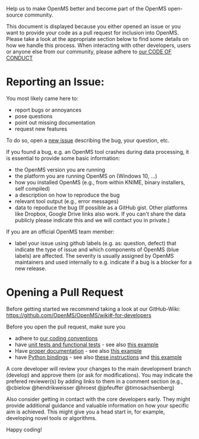Help us to make OpenMS better and become part of the OpenMS open-source community.

This document is displayed because you either opened an issue or you want to provide your code as a pull request for inclusion into OpenMS. Please take a look at the appropriate section below to find some details on how we handle this process.
When interacting with other developers, users or anyone else from our community, please adhere to
[our CODE OF CONDUCT](https://github.com/OpenMS/OpenMS/blob/develop/CODE_OF_CONDUCT.md)

# Reporting an Issue:

You most likely came here to:
  - report bugs or annoyances
  - pose questions
  - point out missing documentation
  - request new features

To do so, open a [new issue](https://github.com/OpenMS/OpenMS/issues/new/choose) describing the bug, your question, etc.

If you found a bug, e.g. an OpenMS tool crashes during data processing, it is essential to provide some basic information:
  - the OpenMS version you are running
  - the platform you are running OpenMS on (Windows 10, ...)
  - how you installed OpenMS (e.g., from within KNIME, binary installers, self compiled)
  - a description on how to reproduce the bug
  - relevant tool output (e.g., error messages)
  - data to repoduce the bug (If possible as a GitHub gist. Other platforms like Dropbox, Google Drive links also work. If you can't share the data publicly please indicate this and we will contact you in private.)

If you are an official OpenMS team member:
  - label your issue using github labels (e.g. as: question, defect) that indicate the type of issue and which components of OpenMS (blue labels) are affected. The severity is usually assigned by OpenMS maintainers and used internally to e.g. indicate if a bug is a blocker for a new release.

# Opening a Pull Request

Before getting started we recommend taking a look at our GitHub-Wiki: https://github.com/OpenMS/OpenMS/wiki#-for-developers

Before you open the pull request, make sure you
 - adhere to [our coding conventions](https://github.com/OpenMS/OpenMS/wiki/Coding-conventions)
 - have [unit tests and functional tests](https://github.com/OpenMS/OpenMS/wiki/Write-tests) - see also [this example](https://github.com/OpenMS/OpenMS/blob/develop/src/tests/class_tests/openms/source/MSNumpressCoder_test.cpp)
 - Have [proper documentation](https://github.com/OpenMS/OpenMS/wiki/Coding-conventions#doxygen) - see also [this example](https://github.com/OpenMS/OpenMS/blob/develop/src/openms/include/OpenMS/FORMAT/MSNumpressCoder.h) 
 - have [Python bindings](https://pyopenms.readthedocs.io/en/latest/wrap_classes.html) - see also [these instructions](https://github.com/OpenMS/OpenMS/wiki/pyOpenMS#wrap) and [this example](https://github.com/OpenMS/OpenMS/blob/develop/src/pyOpenMS/pxds/MSNumpressCoder.pxd)
 
A core developer will review your changes to the main development branch (develop) and approve them (or ask for modifications). You may indicate the prefered reviewer(s) by adding links to them in a comment section (e.g., @cbielow @hendrikweisser @hroest @jpfeuffer @timosachsenberg)

Also consider getting in contact with the core developers early. They might provide additional guidance and valuable information on how your specific aim is achieved. This might give you a head start in, for example, developing novel tools or algorithms.

Happy coding!
